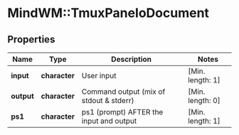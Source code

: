 # MindWM::TmuxPaneIoDocument


## Properties
Name | Type | Description | Notes
------------ | ------------- | ------------- | -------------
**input** | **character** | User input | [Min. length: 1] 
**output** | **character** | Command output (mix of stdout &amp; stderr) | [Min. length: 0] 
**ps1** | **character** | ps1 (prompt) AFTER the input and output | [Min. length: 1] 


